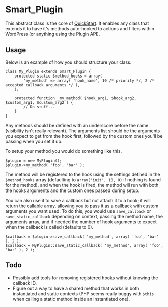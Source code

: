 # Smart_Plugin

This abstract class is the core of [QuickStart](https://github.com/dougwollison/quickstart/). It enables any class that extends it to have it's methods auto-hooked to actions and filters within WordPress (or anything using the Plugin API).

## Usage

Below is an example of how you should structure your class.

    class My_Plugin extends Smart_Plugin {
        protected static $method_hooks = array(
            'my_method' => array( 'hook_name', 10 /* priority */, 2 /* accepted callback arguments */ ),
        );
        
        protected function _my_method( $hook_arg1, $hook_arg2, $custom_arg1, $custom_arg2 ) {
            // Do stuff...
        }
    }

Any methods should be defined with an underscore before the name (visibility isn't really relevant). The arguments list should be the arguments you expect to get from the hook first, followed by the custom ones you'll be passing when you set it up.

To setup your method you would do something like this.

    $plugin = new MyPlugin();
    $plugin->my_method( 'foo', 'bar' );

The method will be registered to the hook using the settings defined in the `$method_hooks` array (defaulting to `array('init', 10, 0)` if nothing is found for the method), and when the hook is fired, the method will run with both the hooks arguments and the custom ones passed during setup.

You can also use it to save a callback but not attach it to a hook; it will return the callable array, allowing you to pass it as a callback with custom arguments you want used. To do this, you would use `save_callback` or `save_static_callback` depending on context, passing the method name, the arguments array, and if needed the number of hook arguments to expect when the callback is called (defaults to 0).

    $callback = $plugin->save_callback( 'my_method', array( 'foo', 'bar' ), 2 );
    $callback = MyPlugin::save_static_callback( 'my_method', array( 'foo', 'bar' ), 2 );

## Todo

- Possibly add tools for removing registered hooks without knowing the callback ID.
- Figure out a way to have a shared method that works in both instantiated and static contexts (PHP seems really buggy with `$this` when calling a static method inside an instantiated one).
